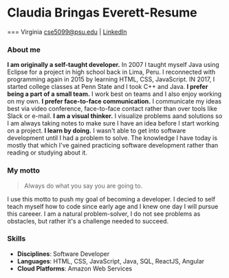 # Claudia Bringas Everett-Resume
===
Virginia 
cse5099@psu.edu | [LinkedIn](https://www.linkedin.com/in/claudia-e-29318237)

### About me

**I am originally a self-taught developer.** In 2007 I taught myself Java using Eclipse for a project in high school back in Lima, Peru. I reconnected with programming again in 2015 by learning HTML, CSS, JavaScript. IN 2017, I started college classes at Penn State and I took C++ and Java.
**I prefer being a part of a small team.** I work best on teams and I also enjoy working on my own.
**I prefer face-to-face communication.** I communicate my ideas best via video conference, face-to-face contact rather than over tools like Slack or e-mail.
**I am a visual thinker.** I visualize problems aand solutions so I am always taking notes to make sure I have an idea before I start working on a project.
**I learn by doing.** I wasn't able to get into software development until I had a problem to solve. The knowledge I have today is mostly that which I've gained practicing software development rather than reading or studying about it.


### My motto

> Always do what you say you are going to.

I use this motto to push my goal of becoming a developer. I decied to self teach myself how to code since early age and I knew one day I will pursue this careeer. I am a natural problem-solver, I do not see problems as obstacles, but rather it's a challenge needed to succeed.

### Skills

* **Disciplines**: Software Developer
* **Languages**: HTML, CSS, JavaScript, Java, SQL, ReactJS, Angular
* **Cloud Platforms**: Amazon Web Services
